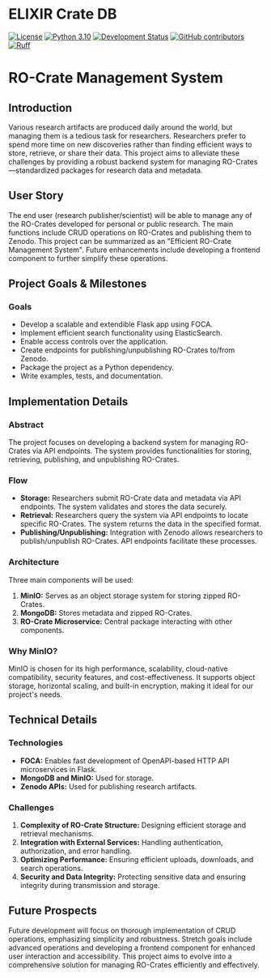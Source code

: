 # ELIXIR Crate DB

[![License](https://img.shields.io/badge/License-Apache_2.0-blue.svg)](./LICENSE)
[![Python 3.10](https://img.shields.io/badge/python-3.10-blue.svg)](https://www.python.org/downloads/release/python-310/)
[![Development Status](https://img.shields.io/badge/status-beta-yellow.svg)](https://github.com/elixir-cloud-aai/TESK)
[![GitHub contributors](https://img.shields.io/github/contributors/elixir-cloud-aai/crate-db)](https://github.com/elixir-cloud-aai/crate-db/graphs/contributors)
[![Ruff](https://img.shields.io/badge/code%20style-ruff-000000.svg)](https://docs.astral.sh/ruff/)

# RO-Crate Management System

## Introduction

Various research artifacts are produced daily around the world, but managing them is a tedious task for researchers. Researchers prefer to spend more time on new discoveries rather than finding efficient ways to store, retrieve, or share their data. This project aims to alleviate these challenges by providing a robust backend system for managing RO-Crates—standardized packages for research data and metadata.

## User Story

The end user (research publisher/scientist) will be able to manage any of the RO-Crates developed for personal or public research. The main functions include CRUD operations on RO-Crates and publishing them to Zenodo. This project can be summarized as an "Efficient RO-Crate Management System". Future enhancements include developing a frontend component to further simplify these operations.

## Project Goals & Milestones

### Goals
- Develop a scalable and extendible Flask app using FOCA.
- Implement efficient search functionality using ElasticSearch.
- Enable access controls over the application.
- Create endpoints for publishing/unpublishing RO-Crates to/from Zenodo.
- Package the project as a Python dependency.
- Write examples, tests, and documentation.

## Implementation Details

### Abstract
The project focuses on developing a backend system for managing RO-Crates via API endpoints. The system provides functionalities for storing, retrieving, publishing, and unpublishing RO-Crates.

### Flow
- **Storage:** Researchers submit RO-Crate data and metadata via API endpoints. The system validates and stores the data securely.
- **Retrieval:** Researchers query the system via API endpoints to locate specific RO-Crates. The system returns the data in the specified format.
- **Publishing/Unpublishing:** Integration with Zenodo allows researchers to publish/unpublish RO-Crates. API endpoints facilitate these processes.

### Architecture
Three main components will be used:
1. **MinIO:** Serves as an object storage system for storing zipped RO-Crates.
2. **MongoDB:** Stores metadata and zipped RO-Crates.
3. **RO-Crate Microservice:** Central package interacting with other components.

### Why MinIO?
MinIO is chosen for its high performance, scalability, cloud-native compatibility, security features, and cost-effectiveness. It supports object storage, horizontal scaling, and built-in encryption, making it ideal for our project's needs.

## Technical Details

### Technologies
- **FOCA:** Enables fast development of OpenAPI-based HTTP API microservices in Flask.
- **MongoDB and MinIO:** Used for storage.
- **Zenodo APIs:** Used for publishing research artifacts.

### Challenges
1. **Complexity of RO-Crate Structure:** Designing efficient storage and retrieval mechanisms.
2. **Integration with External Services:** Handling authentication, authorization, and error handling.
3. **Optimizing Performance:** Ensuring efficient uploads, downloads, and search operations.
4. **Security and Data Integrity:** Protecting sensitive data and ensuring integrity during transmission and storage.

## Future Prospects

Future development will focus on thorough implementation of CRUD operations, emphasizing simplicity and robustness. Stretch goals include advanced operations and developing a frontend component for enhanced user interaction and accessibility. This project aims to evolve into a comprehensive solution for managing RO-Crates efficiently and effectively.
